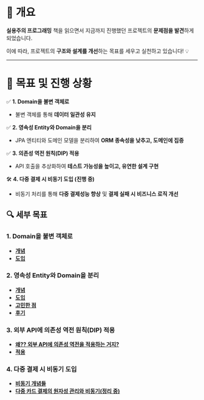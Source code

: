 # 📌 **개요**

**실용주의 프로그래밍** 책을 읽으면서 지금까지 진행했던 프로젝트의 **문제점을 발견**하게 되었습니다.

이에 따라, 프로젝트의 **구조와 설계를 개선**하는 목표를 세우고 실천하고 있습니다! 💡

---

# 🎯 **목표 및 진행 상황**

✅ **1. Domain을 불변 객체로**

- 불변 객체를 통해 **데이터 일관성 유지**

✅ **2. 영속성 Entity와 Domain을 분리**

- JPA 엔티티와 도메인 모델을 분리하여 **ORM 종속성을 낮추고, 도메인에 집중**

✅ **3. 의존성 역전 원칙(DIP) 적용**

- API 호출을 추상화하여 **테스트 가능성을 높이고, 유연한 설계 구현**

🛠 **4. 다중 결제 시 비동기 도입 (진행 중)**

- 비동기 처리를 통해 **다중 결제성능 향상** 및 **결제 실패 시 비즈니스 로직 개선**

## 🔍 **세부 목표**

### 1. **Domain을 불변 객체로**

- [**개념**](https://www.notion.so/1b2708433a6d80fa9556e80e33164e94?pvs=21)
- [**도입**](https://www.notion.so/1b2708433a6d8064839cfa4bb37186d5?pvs=21)

### 2. **영속성 Entity와 Domain을 분리**

- [**개념**](https://www.notion.so/1b6708433a6d803396fdc03d16aa2b4c?pvs=21)
- [**도입**](https://www.notion.so/1b6708433a6d808eae9cd119aa8d9511?pvs=21)
- [**고민한 점**](https://www.notion.so/1b6708433a6d80998f48d15309cad452?pvs=21)
- [**후기**](https://www.notion.so/1b0708433a6d8089b04ed47c7b4af496?pvs=21)

### 3. **외부 API에 의존성 역전 원칙(DIP) 적용** 
- [**왜?? 외부 API에 의존성 역전을 적용하는 거지?**](https://www.notion.so/api-1b6708433a6d802d9285f88a3dd391a7?pvs=21)
- [**적용**](https://www.notion.so/1b6708433a6d801e9970db236df040cd?pvs=21)

### 4. **다중 결제 시 비동기 도입** 

- [**비동기 개념들**](https://www.notion.so/2-CMS-SSENBI-180708433a6d80d5869dcc7932835396?pvs=21)
- [**다중 카드 결제의 원자성 관리와 비동기(정리 중)**](https://www.notion.so/1ae708433a6d804ba055ef23cf7889e9?pvs=21)
